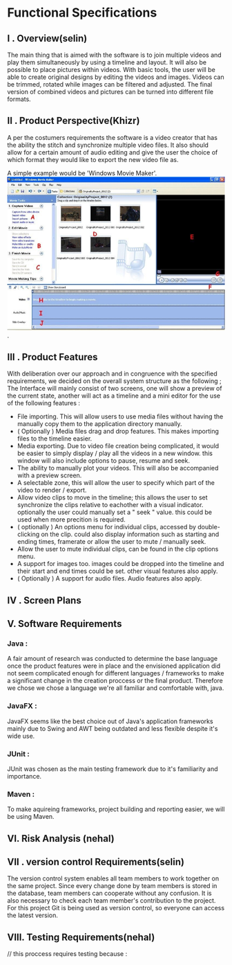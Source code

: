 # Functional Specifications

## I . Overview(selin)

The main thing that is aimed with the software is to join multiple videos and play them simultaneously by using a timeline and layout. It will also be possible to place pictures within videos. With basic tools, the user will be able to create original designs by editing the videos and images. Videos can be trimmed, rotated while images can be filtered and adjusted. The final version of combined videos and pictures can be turned into different file formats.

## II . Product Perspective(Khizr)
A per the costumers requirements the software is a video creator that has the ability the stitch and synchronize multiple video files. It also should allow for a certain amount of audio editing and give the user the choice of which format they would like to export the new video file as.

A simple example would be 'Windows Movie Maker'.
![back](/resources/images/Windowsmm.jpg)
.
## III . Product Features
With deliberation over our approach and in congruence with the specified requirements, we decided on the overall system structure as the following ;
The Interface will mainly consist of two screens, one will show a preview of the current state, another will act as a timeline and a mini editor for the use of the following features :
- File importing. This will allow users to use media files without having the manually copy them to the application directory manually.
- ( Optionally ) Media files drag and drop features. This makes importing files to the timeline easier.
- Media exporting. Due to video file creation being complicated, it would be easier to simply display / play all the videos in a new window. this window will also include options to pause, resume and seek.
- The ability to manually plot your videos. This will also be accompanied with a preview screen.
- A selectable zone, this will allow the user to specify which part of the video to render / export.
- Allow video clips to move in the timeline; this allows the user to set synchronize the clips relative to eachother with a visual indicator. optionally the user could manually set a " seek " value. this could be used when more precition is required.
- ( optionally ) An options menu for individual clips, accessed by double-clicking on the clip. could also display information such as starting and ending times, framerate or allow the user to mute / manually seek.
- Allow the user to mute individual clips, can be found in the clip options menu.
- A support for images too. images could be dropped into the timeline and their start and end times could be set. other visual features also apply.
- ( Optionally ) A support for audio files. Audio features also apply.

## IV . Screen Plans

## V. Software Requirements

### Java :
A fair amount of research was conducted to determine the base language once the product features were in place and the envisioned application did not seem complicated enough for different languages / frameworks to make a significant change in the creation proccess or the final product. Therefore we chose we chose a language we're all familiar and comfortable with, java.
### JavaFX :
JavaFX seems like the best choice out of Java's application frameworks mainly due to Swing and AWT being outdated and less flexible despite it's wide use.
### JUnit :
JUnit was chosen as the main testing framework due to it's familiarity and importance.
### Maven :
To make aquireing frameworks, project building and reporting easier, we will be using Maven.

## VI. Risk Analysis (nehal)


## VII . version control Requirements(selin)

The version control system enables all team members to work together on the same project. Since every change done by team members is stored in the database, team members can cooperate without any confusion. It is also necessary to check each team member's contribution to the project. For this project Git is being used as version control, so everyone can access the latest version.

## VIII. Testing Requirements(nehal)
// this proccess requires testing because :
